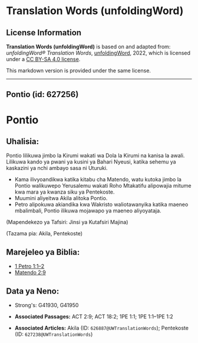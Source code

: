 # Translation Words (unfoldingWord)

## License Information

**Translation Words (unfoldingWord)** is based on and adapted from: _unfoldingWord® Translation Words_, [unfoldingWord](https://unfoldingword.org/utw), 2022, which is licensed under a [CC BY-SA 4.0 license](https://creativecommons.org/licenses/by-sa/4.0/legalcode.en).

This markdown version is provided under the same license.



--------------------------------

## Pontio (id: 627256)

Pontio
======

Uhalisia:
---------

Pontio lilikuwa jimbo la Kirumi wakati wa Dola la Kirumi na kanisa la awali. Lilikuwa kando ya pwani ya kusini ya Bahari Nyeusi, katika sehemu ya kaskazini ya nchi ambayo sasa ni Uturuki.

* Kama ilivyoandikwa katika kitabu cha Matendo, watu kutoka jimbo la Pontio walikuwepo Yerusalemu wakati Roho Mtakatifu alipowajia mitume kwa mara ya kwanza siku ya Pentekoste.
* Muumini aliyeitwa Akila alitoka Pontio.
* Petro alipokuwa akiandika kwa Wakristo waliotawanyika katika maeneo mbalimbali, Pontio ilikuwa mojawapo ya maeneo aliyoyataja.

(Mapendekezo ya Tafsiri: Jinsi ya Kutafsiri Majina)

(Tazama pia: Akila, Pentekoste)

Marejeleo ya Biblia:
--------------------

* [1 Petro 1:1–2](https://ref.ly/1Pet1:1-1Pet1:2)
* [Matendo 2:9](https://ref.ly/Acts2:9)

Data ya Neno:
-------------

* Strong's: G41930, G41950

* **Associated Passages:** ACT 2:9; ACT 18:2; 1PE 1:1; 1PE 1:1–1PE 1:2
* **Associated Articles:** Akila (ID: `626887@UWTranslationWords`); Pentekoste (ID: `627238@UWTranslationWords`)

